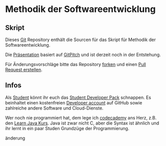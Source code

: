 # Methodik der Softwareentwicklung

## Skript

Dieses [Git](https://de.wikipedia.org/wiki/Git) Repository enthält die Sourcen für das Skript für Methodik der Softwareentwicklung.

Die [Präsentation](https://gitpitch.com/mwiesen/methodik-der-softwareentwicklung) basiert auf [GitPitch](https://gitpitch.com/) und ist derzeit noch in der Entstehung.

Für Änderungsvorschläge bitte das Repository [forken](https://guides.github.com/activities/forking/) und einen [Pull Request erstellen](https://help.github.com/articles/creating-a-pull-request-from-a-fork/#).

## Infos

Als [Student](https://education.github.com/) könnt ihr euch das [Student Developer Pack](https://education.github.com/pack) schnappen. Es beinhaltet einen kostenfreien [Developer account](https://github.com/pricing/developer) auf GitHub sowie zahlreiche andere Software und Cloud-Dienste.

Wer noch nie programmiert hat, dem lege ich  [codecademy](https://www.codecademy.com) ans Herz, z.B. den [Learn Java Kurs](https://www.codecademy.com/learn/learn-java). Java ist zwar nicht C, aber die Syntax ist ähnlich und ihr lernt in ein paar Studen Grundzüge der Programmierung.

änderung
